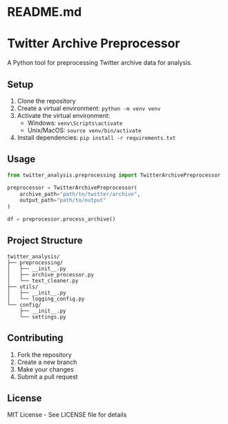 # README.md
# Twitter Archive Preprocessor

A Python tool for preprocessing Twitter archive data for analysis.

## Setup

1. Clone the repository
2. Create a virtual environment: `python -m venv venv`
3. Activate the virtual environment:
   - Windows: `venv\Scripts\activate`
   - Unix/MacOS: `source venv/bin/activate`
4. Install dependencies: `pip install -r requirements.txt`

## Usage

```python
from twitter_analysis.preprocessing import TwitterArchivePreprocessor

preprocessor = TwitterArchivePreprocessor(
    archive_path="path/to/twitter/archive",
    output_path="path/to/output"
)

df = preprocessor.process_archive()
```

## Project Structure

```
twitter_analysis/
├── preprocessing/
│   ├── __init__.py
│   ├── archive_processor.py
│   └── text_cleaner.py
├── utils/
│   ├── __init__.py
│   └── logging_config.py
└── config/
    ├── __init__.py
    └── settings.py
```

## Contributing

1. Fork the repository
2. Create a new branch
3. Make your changes
4. Submit a pull request

## License

MIT License - See LICENSE file for details
